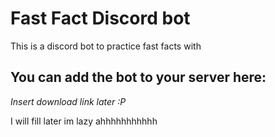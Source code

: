 # Fast Fact Discord bot

This is a discord bot to practice fast facts with

## You can add the bot to your server here:

*Insert download link later :P*

I will fill later im lazy ahhhhhhhhhhh